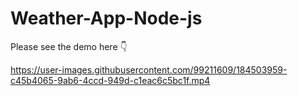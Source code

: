 # Weather-App-Node-js

Please see the demo here 👇




https://user-images.githubusercontent.com/99211609/184503959-c45b4065-9ab6-4ccd-949d-c1eac6c5bc1f.mp4

